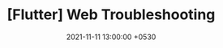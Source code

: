 ---
title:  "[Flutter] Web Troubleshooting"
excerpt: "Web 플랫폼에서 흔히 발생할 수 있는 상황에 대해서 알아봅니다."
date:   2021-11-11 13:00:00 +0530
categories:
  - Flutter
tags:
  - Flutter
  - Dart
toc: true
toc_sticky: true
---